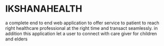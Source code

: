 # IKSHANAHEALTH
a complete end to end web application to offer service to patient to reach right healthcare professional at the right time and transact seamlessly. in addition this application let a user to connect with care giver for children and elders

